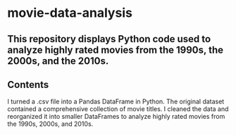 # movie-data-analysis

## This repository displays Python code used to analyze highly rated movies from the 1990s, the 2000s, and the 2010s.

## Contents

I turned a .csv file into a Pandas DataFrame in Python. The original dataset contained a comprehensive collection of movie titles. I cleaned the data and reorganized it into smaller DataFrames to analyze highly rated movies from the 1990s, 2000s, and 2010s. 

